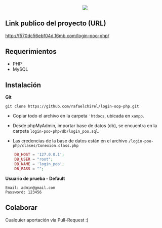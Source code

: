 <p align="center"><img src="https://s3-us-west-2.amazonaws.com/devcodepro/media/courses/icon_curso_poo_php.png"></p>

## Link publico del proyecto (URL)
http://f570dc56ebf04d.16mb.com/login-poo-php/

## Requerimientos

- PHP
- MySQL

## Instalación

**Git**
```shell
git clone https://github.com/rafaelchirel/login-oop-php.git
```
- Copiar todo el archivo en la carpeta `'htdocs`, ubicada en `xampp`.
- Desde phpMyAdmin, importar base de datos (db), se encuentra en la carpeta `login-poo-php/db/login_poo.sql`.

- Las credencias de la base de datos están en el archivo `/login-poo-php/clases/Conexion.class.php`
```php
	DB_HOST = '127.0.0.1';
	DB_USER = "root";
	DB_NAME = 'login_poo';
	DB_PASS = "";
```

**Usuario de prueba - Default**
```shell
Email: admin@gmail.com
Password: 123456
```

## Colaborar

Cualquier aportación vía Pull-Request  :)
